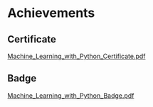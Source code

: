 

# Achievements
## Certificate
[Machine_Learning_with_Python_Certificate.pdf](https://prod-files-secure.s3.us-west-2.amazonaws.com/03e82b26-cccb-4906-bb56-adabcbdc0655/0f35a87e-0c16-48ac-af62-4e4cc34c6a19/Machine_Learning_with_Python_Certificate.pdf?X-Amz-Algorithm=AWS4-HMAC-SHA256&X-Amz-Content-Sha256=UNSIGNED-PAYLOAD&X-Amz-Credential=ASIAZI2LB466S6FP6ZMP%2F20250202%2Fus-west-2%2Fs3%2Faws4_request&X-Amz-Date=20250202T231257Z&X-Amz-Expires=3600&X-Amz-Security-Token=IQoJb3JpZ2luX2VjEO%2F%2F%2F%2F%2F%2F%2F%2F%2F%2F%2FwEaCXVzLXdlc3QtMiJHMEUCIFe%2Bpc6g9OOlOt0nFQBGJSqCjMoZIGLAq6xM5usRLLkpAiEAkWFkygj8h5DGGK9vrGvfFgIeJPN9lUvFjR6UmbxjoI4qiAQI%2BP%2F%2F%2F%2F%2F%2F%2F%2F%2F%2FARAAGgw2Mzc0MjMxODM4MDUiDDnCkGCHvG2tCiW6wyrcA7hsMEplFJs%2B0HwXTVTqCtez1xfdSXYC2Isql6gfC2luV%2F9BX1y%2BH5X9RwkncoeNseMCw3jpavFzbublfBpfNTFyoaM%2BT7CjaCcw8pnPcjyMa59GUaS7J645bLfahJOtEh2%2FbciRRuFpgevlePWVcBRQkcMv8WDUBLzZ4PLcsTKVnFpFAuIF%2B59RrLreR5nZmkBA8E1TwNlz3uGXktoavDZ4LI8N1eIWWQcqvR8BA5ZOKgLpyjpOBHUxVwL4Yf%2FUrN07ln5EbAWTpn45gS2B6jRMdwpqVXhCNcS%2F5aCC%2FEBanBNf38WfDqqwxT4rpbnGuJfTVuXKSEYfMWJF3pOpO%2Fzmu0gG9vSSQuo8JsUT8g55eug6061q1HYVYtJcyvGMr9gpb3j6iH9r522TI98bUGwZognNOPBrYwNldVm7uWBCSRwaxWAWACbtadU62274JJFb2Pk0HSl83HIXx7nk6AIXCP7s%2ByTSAXqWH78iDMkO5RYLIcR5g8hKJNaxLqnPqCAcfQkrdTVlR2DAli0SPajdeugVFtJA%2F54N2%2FHZ0D0jBn7RyeK6iajZywZM662V%2BPBvQQ6qc4YCRvq%2B7Pn3esozihhYtrrw8vog7TaluPUajPMtSpFzDRvBuBMRMJLl%2F7wGOqUBB03k0fc4Q%2FoGqJfhILT%2FfQm2KQ4RFrG6k%2FwSDfoX0dwCRpBTXNNPwN19JsA7DQQX8J1QC%2FePzdCnAGegffaVGOUsal5NDmsb1%2BCct1gIEUvUA2wUq6LEzdV%2BypGhm8UmBNF03yyeu6ye%2FVa%2BxnoNe6SUL3gGv6uWnqAHBR9mFrXMSum0SiYQVQHii194jfDIdOPoM2Mieu3TWtvZdlb56FU5z9s2&X-Amz-Signature=5b9eee4e3ea0545443106123020341b471d9fc189d6577048c2a01e65f4095a3&X-Amz-SignedHeaders=host&x-id=GetObject)
## Badge
[Machine_Learning_with_Python_Badge.pdf](https://prod-files-secure.s3.us-west-2.amazonaws.com/03e82b26-cccb-4906-bb56-adabcbdc0655/ff622a22-73d6-44e3-9c7b-e89a8e61b7aa/Machine_Learning_with_Python_Badge.pdf?X-Amz-Algorithm=AWS4-HMAC-SHA256&X-Amz-Content-Sha256=UNSIGNED-PAYLOAD&X-Amz-Credential=ASIAZI2LB466S6FP6ZMP%2F20250202%2Fus-west-2%2Fs3%2Faws4_request&X-Amz-Date=20250202T231257Z&X-Amz-Expires=3600&X-Amz-Security-Token=IQoJb3JpZ2luX2VjEO%2F%2F%2F%2F%2F%2F%2F%2F%2F%2F%2FwEaCXVzLXdlc3QtMiJHMEUCIFe%2Bpc6g9OOlOt0nFQBGJSqCjMoZIGLAq6xM5usRLLkpAiEAkWFkygj8h5DGGK9vrGvfFgIeJPN9lUvFjR6UmbxjoI4qiAQI%2BP%2F%2F%2F%2F%2F%2F%2F%2F%2F%2FARAAGgw2Mzc0MjMxODM4MDUiDDnCkGCHvG2tCiW6wyrcA7hsMEplFJs%2B0HwXTVTqCtez1xfdSXYC2Isql6gfC2luV%2F9BX1y%2BH5X9RwkncoeNseMCw3jpavFzbublfBpfNTFyoaM%2BT7CjaCcw8pnPcjyMa59GUaS7J645bLfahJOtEh2%2FbciRRuFpgevlePWVcBRQkcMv8WDUBLzZ4PLcsTKVnFpFAuIF%2B59RrLreR5nZmkBA8E1TwNlz3uGXktoavDZ4LI8N1eIWWQcqvR8BA5ZOKgLpyjpOBHUxVwL4Yf%2FUrN07ln5EbAWTpn45gS2B6jRMdwpqVXhCNcS%2F5aCC%2FEBanBNf38WfDqqwxT4rpbnGuJfTVuXKSEYfMWJF3pOpO%2Fzmu0gG9vSSQuo8JsUT8g55eug6061q1HYVYtJcyvGMr9gpb3j6iH9r522TI98bUGwZognNOPBrYwNldVm7uWBCSRwaxWAWACbtadU62274JJFb2Pk0HSl83HIXx7nk6AIXCP7s%2ByTSAXqWH78iDMkO5RYLIcR5g8hKJNaxLqnPqCAcfQkrdTVlR2DAli0SPajdeugVFtJA%2F54N2%2FHZ0D0jBn7RyeK6iajZywZM662V%2BPBvQQ6qc4YCRvq%2B7Pn3esozihhYtrrw8vog7TaluPUajPMtSpFzDRvBuBMRMJLl%2F7wGOqUBB03k0fc4Q%2FoGqJfhILT%2FfQm2KQ4RFrG6k%2FwSDfoX0dwCRpBTXNNPwN19JsA7DQQX8J1QC%2FePzdCnAGegffaVGOUsal5NDmsb1%2BCct1gIEUvUA2wUq6LEzdV%2BypGhm8UmBNF03yyeu6ye%2FVa%2BxnoNe6SUL3gGv6uWnqAHBR9mFrXMSum0SiYQVQHii194jfDIdOPoM2Mieu3TWtvZdlb56FU5z9s2&X-Amz-Signature=9a4860c8ac5033a8a9c9aa20f5f09661fc9642c89f954527b4f862e6656bb38d&X-Amz-SignedHeaders=host&x-id=GetObject)